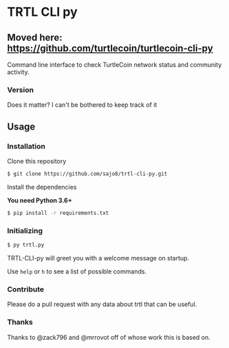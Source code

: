 # TRTL CLI py

## Moved here: https://github.com/turtlecoin/turtlecoin-cli-py

Command line interface to check TurtleCoin network status and community activity.

### Version

Does it matter? I can't be bothered to keep track of it

## Usage

### Installation
Clone this repository

```sh
$ git clone https://github.com/sajo8/trtl-cli-py.git
```

Install the dependencies

**You need Python 3.6+**

```sh
$ pip install -r requirements.txt
```

### Initializing

```sh
$ py trtl.py
```

TRTL-CLI-py will greet you with a welcome message on startup.

Use `help` or `h` to see a list of possible commands.

### Contribute

Please do a pull request with any data about trtl that can be useful.

### Thanks

Thanks to @zack796 and @mrrovot off of whose work this is based on.
